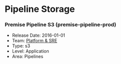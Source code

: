 # Pipeline Storage
### Premise Pipeline S3 (premise-pipeline-prod)
* Release Date: 2016-01-01
* Team: [Platform & SRE](./../teams/platform.md)
* Type: s3
* Level: Application
* Area: Pipelines
